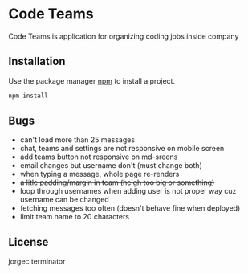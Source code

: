 # Code Teams

Code Teams is application for organizing coding jobs inside company

## Installation

Use the package manager [npm](https://www.npmjs.com/) to install a project.

```bash
npm install
```

## Bugs

- can't load more than 25 messages
- chat, teams and settings are not responsive on mobile screen
- add teams button not responsive on md-sreens
- email changes but username don't (must change both)
- when typing a message, whole page re-renders
- ~~a litle padding/margin in team (heigh too big or something)~~
- loop through usernames when adding user is not proper way cuz username can be changed
- fetching messages too often (doesn't behave fine when deployed)
- limit team name to 20 characters

## License

jorgec terminator
